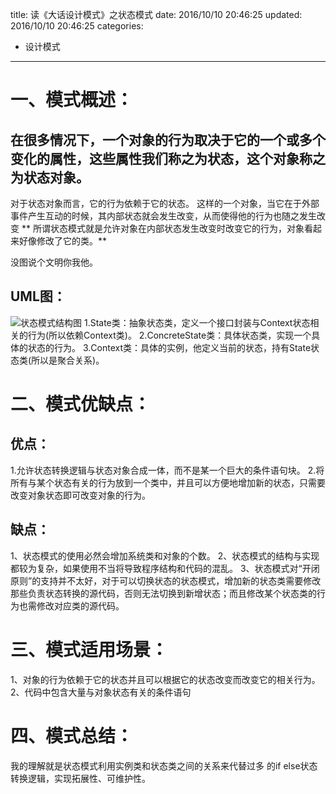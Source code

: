 title: 读《大话设计模式》之状态模式
date: 2016/10/10 20:46:25
updated: 2016/10/10 20:46:25
categories:
- 设计模式
---
# 一、模式概述：
## 在很多情况下，一个对象的行为取决于它的一个或多个变化的属性，这些属性我们称之为状态，这个对象称之为状态对象。
对于状态对象而言，它的行为依赖于它的状态。
这样的一个对象，当它在于外部事件产生互动的时候，其内部状态就会发生改变，从而使得他的行为也随之发生改变
** 所谓状态模式就是允许对象在内部状态发生改变时改变它的行为，对象看起来好像修改了它的类。**

没图说个文明你我他。
## UML图：
![状态模式结构图](http://upload-images.jianshu.io/upload_images/3828003-9cf5d488504e2293.png?imageMogr2/auto-orient/strip%7CimageView2/2/w/1240)
1.State类：抽象状态类，定义一个接口封装与Context状态相关的行为(所以依赖Context类)。
2.ConcreteState类：具体状态类，实现一个具体的状态的行为。
3.Context类：具体的实例，他定义当前的状态，持有State状态类(所以是聚合关系)。
# 二、模式优缺点：
## 优点：
1.允许状态转换逻辑与状态对象合成一体，而不是某一个巨大的条件语句块。 
2.将所有与某个状态有关的行为放到一个类中，并且可以方便地增加新的状态，只需要改变对象状态即可改变对象的行为。 
## 缺点：
1、状态模式的使用必然会增加系统类和对象的个数。 
       2、状态模式的结构与实现都较为复杂，如果使用不当将导致程序结构和代码的混乱。 
       3、状态模式对“开闭原则”的支持并不太好，对于可以切换状态的状态模式，增加新的状态类需要修改那些负责状态转换的源代码，否则无法切换到新增状态；而且修改某个状态类的行为也需修改对应类的源代码。
# 三、模式适用场景：
1、对象的行为依赖于它的状态并且可以根据它的状态改变而改变它的相关行为。 
2、代码中包含大量与对象状态有关的条件语句
# 四、模式总结：

我的理解就是状态模式利用实例类和状态类之间的关系来代替过多 的if else状态转换逻辑，实现拓展性、可维护性。